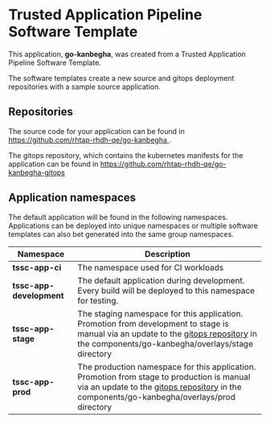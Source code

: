 # Trusted Application Pipeline Software Template

This application, **go-kanbegha**, was created from a Trusted Application Pipeline Software Template.

The software templates create a new source and gitops deployment repositories with a sample source application. 

## Repositories

The source code for your application can be found in [https://github.com/rhtap-rhdh-qe/go-kanbegha ](https://github.com/rhtap-rhdh-qe/go-kanbegha ).
 
The gitops repository, which contains the kubernetes manifests for the application can be found in 
[https://github.com/rhtap-rhdh-qe/go-kanbegha-gitops ](https://github.com/rhtap-rhdh-qe/go-kanbegha-gitops ) 

## Application namespaces 

The default application will be found in the following namespaces. Applications can be deployed into unique namespaces or multiple software templates can also bet generated into the same group namespaces.  

|  Namespace   |  Description   |  
| -------- | -------- |
| **tssc-app-ci** | The namespace used for CI workloads |
| **tssc-app-development** | The default application during development. Every build will be deployed to this namespace for testing. |
| **tssc-app-stage** | The staging namespace for this application. Promotion from development to stage is manual via an update to the [gitops repository](https://github.com/rhtap-rhdh-qe/go-kanbegha-gitops ) in the components/go-kanbegha/overlays/stage directory |
| **tssc-app-prod** | The production namespace for this application. Promotion from stage to production is manual via an update to the [gitops repository](https://github.com/rhtap-rhdh-qe/go-kanbegha-gitops ) in the components/go-kanbegha/overlays/prod directory |